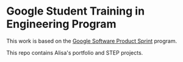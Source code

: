 # Google Student Training in Engineering Program
This work is based on the [Google Software Product Sprint](https://g.co/softwareproductsprint) program.

This repo contains Alisa's portfolio and STEP projects.